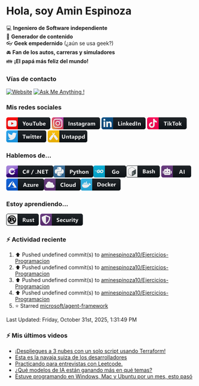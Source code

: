 # Hola, soy Amin Espinoza

:computer: **Ingeniero de Software independiente**  
:pencil: **Generador de contenido**  
:eyeglasses: **Geek empedernido** (¿aún se usa geek?)  
:oncoming_automobile: **Fan de los autos, carreras y simuladores**  
:family: **¡El papá más feliz del mundo!**

### Vías de contacto

[![Website](https://img.shields.io/badge/aminespinoza.com-up-green?style=for-the-badge)][website]
[![Ask Me Anything !](https://img.shields.io/badge/Ask%20me-anything-1abc9c.svg?style=for-the-badge)](https://calendly.com/aminespinoza/consultoria)

### Mis redes sociales
[<img src="./assets/social/youtube.png"/>][youtube]
[<img src="./assets/social/instagram.png"/>][instagram]
[<img src="./assets/social/linkedin.png"/>][linkedin]
[<img src="./assets/social/tiktok.png"/>][linkedin]
[<img src="./assets/social/twitter.png"/>][twitter]
[<img src="./assets/social/untappd.png"/>][untappd]

### Hablemos de...
<img src="./assets/tech/csharp_dotnet.png"/><img src="./assets/tech/python.png"/><img src="./assets/tech/go.png"/><img src="./assets/tech/bash.png"/>
<img src="./assets/tech/ai.png"/><img src="./assets/tech/azure.png"/><img src="./assets/tech/cloud.png"/><img src="./assets/tech/docker.png"/>

### Estoy aprendiendo...
<img src="./assets/tech/rust.png"/> <img src="./assets/tech/security.png"/>


### :zap: Actividad reciente
<!--RECENT_ACTIVITY:start-->
1. ⬆️ Pushed undefined commit(s) to [aminespinoza10/Ejercicios-Programacion](https://github.com/aminespinoza10/Ejercicios-Programacion)<br>
2. ⬆️ Pushed undefined commit(s) to [aminespinoza10/Ejercicios-Programacion](https://github.com/aminespinoza10/Ejercicios-Programacion)<br>
3. ⬆️ Pushed undefined commit(s) to [aminespinoza10/Ejercicios-Programacion](https://github.com/aminespinoza10/Ejercicios-Programacion)<br>
4. ⬆️ Pushed undefined commit(s) to [aminespinoza10/Ejercicios-Programacion](https://github.com/aminespinoza10/Ejercicios-Programacion)<br>
5. ⭐ Starred [microsoft/agent-framework](https://github.com/microsoft/agent-framework)<br>
<!--RECENT_ACTIVITY:end-->
<!--RECENT_ACTIVITY:last_update-->
Last Updated: Friday, October 31st, 2025, 1:31:49 PM
<!--RECENT_ACTIVITY:last_update_end-->

### :zap: Mis últimos videos
<!-- YOUTUBE:START -->
- [¡Despliegues a 3 nubes con un solo script usando Terraform!](https://www.youtube.com/watch?v=Ioz3eAjqSKg)
- [Esta es la navaja suiza de los desarrolladores](https://www.youtube.com/shorts/cDv6UxOs-w8)
- [Practicando para entrevistas con Leetcode.](https://www.youtube.com/watch?v=BhBo1ICFmW4)
- [¿Qué modelos de IA están ganando más en qué temas?](https://www.youtube.com/shorts/ZnBJbDR6pfk)
- [Estuve programando en Windows, Mac y Ubuntu por un mes, esto pasó](https://www.youtube.com/watch?v=N0ptcaEG1pg)
<!-- YOUTUBE:END -->


[website]: https://aminespinoza.com/
[twitter]: https://twitter.com/aminespinoza
[youtube]: https://www.youtube.com/c/AminEspinoza
[linkedin]: https://www.linkedin.com/in/amin-espinoza-71b24661/
[instagram]: https://www.instagram.com/aminespinoza10/
[untappd]: https://untappd.com/user/aminespinoza
